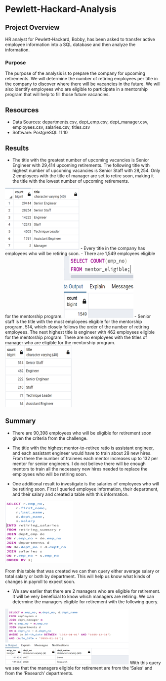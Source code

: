# Pewlett-Hackard-Analysis
## Project Overview

HR analyst for Pewlett-Hackard, Bobby, has been asked to transfer active employee information into a SQL database and then analyze the information.   
### Purpose
The purpose of the analysis is to prepare the company for upcoming retirements.  We will determine the number of retiring employees per title in the company to discover where there will be vacancies in the future.  We will also identify employees who are eligible to participate in a mentorship program that will help to fill those future vacancies.

## Resources
- Data Sources: departments.csv, dept_emp.csv, dept_manager.csv, employees.csv, salaries.csv, titles.csv
- Software: PostgreSQL 11.10

## Results
-	The title with the greatest number of upcoming vacancies is Senior Engineer with 29,414 upcoming retirements.  The following title with highest number of upcoming vacancies is Senior Staff with 28,254.  Only 2 employees with the title of manager are set to retire soon, making it the title with the lowest number of upcoming retirements.
<img src="screen_shots/Capture.PNG" width="240" height="200"/>
-	Every title in the company has employees who will be retiring soon.
-	There are 1,549 employees eligible for the mentorship program.
<img src="screen_shots/Capture2.PNG" width="225" height="200"/>
-	Senior staff is the title with the most employees eligible for the mentorship program, 514, which closely follows the order of the number of retiring employees.  The next highest title is engineer with 462 employees eligible for the mentorship program.  There are no employees with the titles of manager who are eligible for the mentorship program. 
<img src="screen_shots/Capture3.PNG" width="215" height="200"/>

## Summary
-	There are 90,398 employees who will be eligible for retirement soon given the criteria from the challenge.
-	The title with the highest mentor-to-retiree ratio is assistant engineer, and each assistant engineer would have to train about 28 new hires. From there the number of trainees each mentor increases up to 132 per mentor for senior engineers.  I do not believe there will be enough mentors to train all the necessary new hires needed to replace the employees who will be retiring soon.

-	One additional result to investigate is the salaries of employees who will be retiring soon.  First I queried employee information, their department, and their salary and created a table with this information.  
<img src="screen_shots/Capture4.PNG" width="220" height="200"/>

From this table that was created we can then query either average salary or total salary or both by department.  This will help us know what kinds of changes in payroll to expect soon.
-	We saw earlier that there are 2 managers who are eligible for retirement.  It will be very beneficial to know which managers are retiring.  We can determine the managers eligible for retirement with the following query.
<img src="screen_shots/Capture5.PNG" width="400" height="180"/>
With this query we see that the managers eligible for retirement are from the ‘Sales’ and from the ‘Research’ departments.
